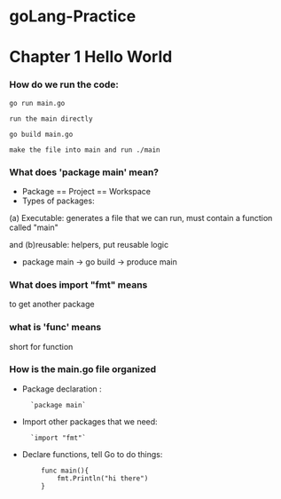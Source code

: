 # goLang-Practice

# Chapter 1 Hello World

### How do we run the code:

`go run main.go`

    run the main directly

`go build main.go`

    make the file into main and run ./main

### What does 'package main' mean?

* Package == Project == Workspace
* Types of packages: 

(a) Executable: generates a file that we can run, must contain a function called "main" 

and (b)reusable: helpers, put reusable logic
* package main -> go build -> produce main

### What does import "fmt" means
to get another package

### what is 'func' means
short for function

### How is the main.go file organized
* Package declaration : 

        `package main`
* Import other packages that we need: 

        `import "fmt"`
* Declare functions, tell Go to do things:
```
        func main(){
            fmt.Println("hi there")
        }
 ```